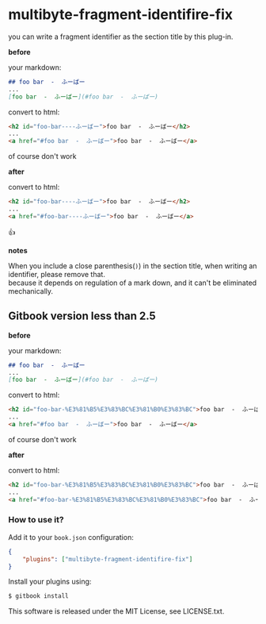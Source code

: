# multibyte-fragment-identifire-fix

you can write a fragment identifier as the section title by this plug-in.

**before**

your markdown:

```markdown
## foo bar  -  ふーばー
...
[foo bar  -  ふーばー](#foo bar  -  ふーばー)
```

convert to html:

```html
<h2 id="foo-bar----ふーばー">foo bar  -  ふーばー</h2>
...
<a href="#foo bar  -  ふーばー">foo bar  -  ふーばー</a>
```

of course don't work

**after**

convert to html:

```html
<h2 id="foo-bar----ふーばー">foo bar  -  ふーばー</h2>
...
<a href="#foo-bar----ふーばー">foo bar  -  ふーばー</a>
```

:thumbsup:

**notes**

When you include a close parenthesis(`)`) in the section title, when writing an identifier, please remove that.   
because it depends on regulation of a mark down, and it can't be eliminated mechanically.

## Gitbook version less than 2.5

**before**

your markdown:

```markdown
## foo bar  -  ふーばー
...
[foo bar  -  ふーばー](#foo bar  -  ふーばー)
```

convert to html:

```html
<h2 id="foo-bar-%E3%81%B5%E3%83%BC%E3%81%B0%E3%83%BC">foo bar  -  ふーばー</h2>
...
<a href="#foo bar  -  ふーばー">foo bar  -  ふーばー</a>
```

of course don't work

**after**

convert to html:

```html
<h2 id="foo-bar-%E3%81%B5%E3%83%BC%E3%81%B0%E3%83%BC">foo bar  -  ふーばー</h2>
...
<a href="#foo-bar-%E3%81%B5%E3%83%BC%E3%81%B0%E3%83%BC">foo bar  -  ふーばー</a>
```

### How to use it?

Add it to your `book.json` configuration:

```json
{
    "plugins": ["multibyte-fragment-identifire-fix"]
}
```

Install your plugins using:

```bash
$ gitbook install
```


This software is released under the MIT License, see LICENSE.txt.
